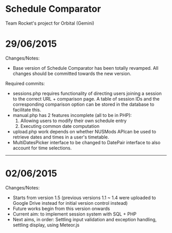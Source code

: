 # Schedule Comparator
Team Rocket's project for Orbital (Gemini)

# 29/06/2015
Changes/Notes:
* Base version of Schedule Comparator has been totally revamped. All changes should be committed towards the new version.

Required commits:
* sessions.php requires functionality of directing users joining a session to the correct URL + comparison page. A table of session IDs and the corresponding comparison option can be stored in the database to facilitate this.
* manual.php has 2 features incomplete (all to be in PHP):
  1. Allowing users to modify their own schedule entry
  2. Executing common date computation
* upload.php work depends on whether NUSMods APIcan be used to retrieve dates and times in a user's timetable.
* MultiDatesPicker interface to be changed to DatePair interface to also account for time selections.

----

# 02/06/2015
Changes/Notes:
* Starts from version 1.5 (previous versions 1.1 ~ 1.4 were uploaded to Google Drive instead for initial version control instead)
* Future works begin from this version onwards
* Current aim: to implement session system with SQL + PHP
* Next aims, in order: Settling input validation and exception handling, settling display, using Meteor.js
